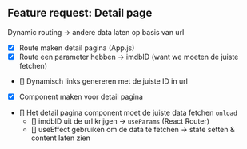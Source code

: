 ## Feature request: Detail page

Dynamic routing -> andere data laten op basis van url

- [x] Route maken detail pagina (App.js)
- [x] Route een parameter hebben -> imdbID (want we moeten de juiste fetchen)
- [] Dynamisch links genereren met de juiste ID in url
- [x] Component maken voor detail pagina
- [] Het detail pagina component moet de juiste data fetchen `onload`
  - [] imdbID uit de url krijgen -> `useParams` (React Router)
  - [] useEffect gebruiken om de data te fetchen -> state setten & content laten zien
